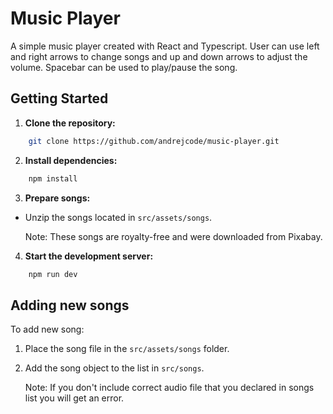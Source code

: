 # Music Player

A simple music player created with React and Typescript. User can use left and right arrows
to change songs and up and down arrows to adjust the volume. Spacebar can be used to play/pause the song.

## Getting Started

1. **Clone the repository:**

```bash
    git clone https://github.com/andrejcode/music-player.git
```

2. **Install dependencies:**

```bash
    npm install
```

3. **Prepare songs:**

- Unzip the songs located in `src/assets/songs`.

  Note: These songs are royalty-free and were downloaded from Pixabay.

4. **Start the development server:**

```bash
    npm run dev
```

## Adding new songs

To add new song:

1. Place the song file in the `src/assets/songs` folder.
2. Add the song object to the list in `src/songs`.

   Note: If you don't include correct audio file that you declared in songs list you will get an error.
